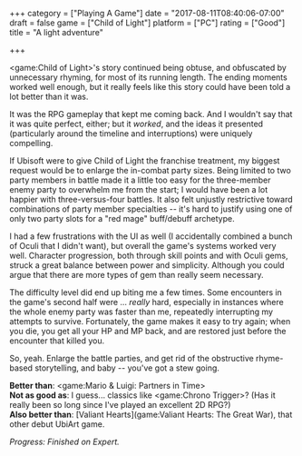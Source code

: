 +++
category = ["Playing A Game"]
date = "2017-08-11T08:40:06-07:00"
draft = false
game = ["Child of Light"]
platform = ["PC"]
rating = ["Good"]
title = "A light adventure"

+++

<game:Child of Light>'s story continued being obtuse, and obfuscated by unnecessary rhyming, for most of its running length.  The ending moments worked well enough, but it really feels like this story could have been told a lot better than it was.

It was the RPG gameplay that kept me coming back.  And I wouldn't say that it was quite perfect, either; but it <i>worked</i>, and the ideas it presented (particularly around the timeline and interruptions) were uniquely compelling.

If Ubisoft were to give Child of Light the franchise treatment, my biggest request would be to enlarge the in-combat party sizes.  Being limited to two party members in battle made it a little too easy for the three-member enemy party to overwhelm me from the start; I would have been a lot happier with three-versus-four battles.  It also felt unjustly restrictive toward combinations of party member specialties -- it's hard to justify using one of only two party slots for a "red mage" buff/debuff archetype.

I had a few frustrations with the UI as well (I accidentally combined a bunch of Oculi that I didn't want), but overall the game's systems worked very well.  Character progression, both through skill points and with Oculi gems, struck a great balance between power and simplicity.  Although you could argue that there are more types of gem than really seem necessary.

The difficulty level did end up biting me a few times.  Some encounters in the game's second half were ... <i>really</i> hard, especially in instances where the whole enemy party was faster than me, repeatedly interrupting my attempts to survive.  Fortunately, the game makes it easy to try again; when you die, you get all your HP and MP back, and are restored just before the encounter that killed you.

So, yeah.  Enlarge the battle parties, and get rid of the obstructive rhyme-based storytelling, and baby -- you've got a stew going.

<b>Better than</b>: <game:Mario & Luigi: Partners in Time>  
<b>Not as good as</b>: I guess... classics like <game:Chrono Trigger>? (Has it really been so long since I've played an excellent 2D RPG?)  
<b>Also better than</b>: [Valiant Hearts](game:Valiant Hearts: The Great War), that other debut UbiArt game.

<i>Progress: Finished on Expert.</i>
